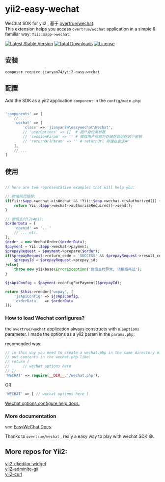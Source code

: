 # yii2-easy-wechat
WeChat SDK for yii2 , 基于 [overtrue/wechat](https://github.com/overtrue/wechat).     
This extension helps you access `overtrue/wechat` application in a simple & familiar way:   `Yii::$app->wechat`.   

[![Latest Stable Version](https://poser.pugx.org/maxwen/yii2-easy-wechat/v/stable)](https://packagist.org/packages/maxwen/yii2-easy-wechat)
[![Total Downloads](https://poser.pugx.org/maxwen/yii2-easy-wechat/downloads)](https://packagist.org/packages/maxwen/yii2-easy-wechat)
[![License](https://poser.pugx.org/maxwen/yii2-easy-wechat/license)](https://packagist.org/packages/maxwen/yii2-easy-wechat)

## 安装
```
composer require jianyan74/yii2-easy-wechat
```

## 配置

Add the SDK as a yii2 application `component` in the `config/main.php`:

```php

'components' => [
	// ...
	'wechat' => [
		'class' => 'jianyan74\easywechat\Wechat',
		// 'userOptions' => []  # 用户身份类参数
		// 'sessionParam' => '' # 微信用户信息将存储在会话在这个密钥
		// 'returnUrlParam' => '' # returnUrl 存储在会话中
	],
	// ...
]
```

## 使用
```php

// here are two representative examples that will help you:

// 微信网页授权:
if(Yii::$app->wechat->isWechat && !Yii::$app->wechat->isAuthorized()) {
	return Yii::$app->wechat->authorizeRequired()->send();
}

// 微信支付(JsApi):
$orderData = [ 
	'openid' => '.. '
	// ... etc. 
];
$order = new WechatOrder($orderData);
$payment = Yii::$app->wechat->payment;
$prepayRequest = $payment->prepare($order);
if($prepayRequest->return_code = 'SUCCESS' && $prepayRequest->result_code == 'SUCCESS') {
	$prepayId = $prepayRequest->prepay_id;
}else{
	throw new yii\base\ErrorException('微信支付异常, 请稍后再试');
}

$jsApiConfig = $payment->configForPayment($prepayId);

return $this->render('wxpay', [
	'jsApiConfig' => $jsApiConfig,
	'orderData'   => $orderData
]);

```


### How to load Wechat configures?
the `overtrue/wechat` application always constructs with a `$options` parameter. 
I made the options as a yii2 param in the `params.php`:

recomended way:
```php
// in this way you need to create a wechat.php in the same directory of params.php
// put contents in the wechat.php like:
// return [ 
// 		// wechat options here 
// ];
'WECHAT' => require(__DIR__.'/wechat.php'),
```
OR 
```php
'WECHAT' => [ // wechat options here ]
```

[Wechat options configure help docs.](https://easywechat.org/zh-cn/docs/configuration.html)


### More documentation
see [EasyWeChat Docs](https://easywechat.org/zh-cn/docs/index.html).

Thanks to `overtrue/wechat` , realy a easy way to play with wechat SDK 😁.

## More repos for Yii2:
[yii2-ckeditor-widget](https://github.com/max-wen/yii2-ckeditor-widget)   
[yii2-adminlte-gii](https://github.com/max-wen/yii2-adminlte-gii)   
[yii2-curl](https://github.com/max-wen/yii2-curl)   
